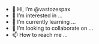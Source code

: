 - 👋 Hi, I’m @vastozespax
- 👀 I’m interested in ...
- 🌱 I’m currently learning ...
- 💞️ I’m looking to collaborate on ...
- 📫 How to reach me ...

<!---
vastozespax/vastozespax is a ✨ special ✨ repository because its `README.md` (this file) appears on your GitHub profile.
You can click the Preview link to take a look at your changes.
--->
